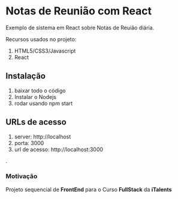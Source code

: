 # Notas de Reunião com React

Exemplo de sistema em React sobre Notas de Reuião diária.

Recursos usados no projeto:

1. HTML5/CSS3/Javascript
2. React


## Instalação

1. baixar todo o código
2. Instalar o Nodejs
3. rodar usando npm start

## URLs de acesso

1. server:   http://localhost
2. porta:  3000
3. url de acesso:  http://localhost:3000

.

### Motivação

Projeto sequencial de **FrontEnd** para o Curso **FullStack** da **iTalents**
